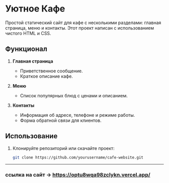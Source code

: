 # Уютное Кафе

Простой статический сайт для кафе с несколькими разделами: главная страница, меню и контакты. Этот проект написан с использованием чистого HTML и CSS.


## Функционал

1. **Главная страница**
   - Приветственное сообщение.
   - Краткое описание кафе.

2. **Меню**
   - Список популярных блюд с ценами и описанием.

3. **Контакты**
   - Информация об адресе, телефоне и режиме работы.
   - Форма обратной связи для клиентов.

## Использование

1. Клонируйте репозиторий или скачайте проект:
   ```bash
   git clone https://github.com/yourusername/cafe-website.git

---
### ссылка на сайт -> https://optu8wqa98zclykn.vercel.app/